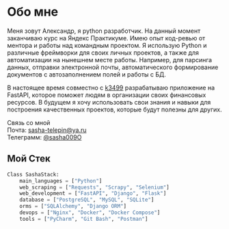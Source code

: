 
# Обо мне
Меня зовут Александр, я python разработчик.
На данный момент заканчиваю курс на Яндекс Практикуме. Имею опыт код-ревью от ментора и работы над командным проектом. 
Я использую Python и различные фреймворки для своих личных проектов, а также для автоматизации на нынешнем месте работы. Например, для парсинга данных, отправки электронной почты, автоматического формирование документов с автозаполнением полей и работы с БД. 

В настоящее время совместно с [k3499](https://github.com/k3499) разрабатываю приложение на FastAPI, которое поможет людям в организации своих финансовых ресурсов. В будущем я хочу использовать свои знания и навыки для построения качественных проектов, которые будут полезны для других.

Связь со мной</br>
Почта: [sasha-telepin@ya.ru](mailto:sasha-telepin@ya.ru)</br>
Телеграмм: [@sasha009O](https://t.me/sasha009O)

## Мой Стек
```python
Class SashaStack:
    main_languages = ["Python"]
    web_scraping = ["Requests", "Scrapy", "Selenium"]
    web_development = ["FastAPI", "Django", "Flask"]
    database = ["PostgreSQL", "MySQL", "SQLite"]
    orms = ["SQLAlchemy", "Django ORM"]
    devops = ["Nginx", "Docker", "Docker Compose"]
    tools = ["PyCharm", "Git Bash", "Postman"]
```
<br>




 
